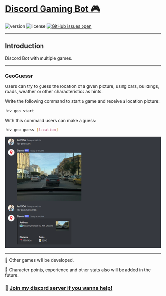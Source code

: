 # [Discord Gaming Bot 🎮️](https://github.com/DevokSoftware/discord-gaming) 

![version](https://img.shields.io/badge/version-1.0-blue.svg)
![license](https://img.shields.io/badge/license-MIT-blue.svg)
[![GitHub issues open](https://img.shields.io/github/issues/DevokSoftware/discord-gaming.svg?maxAge=2592000)](https://github.com/DevokSoftware/discord-gaming/issues?q=is%3Aopen+is%3Aissue)

---
## Introduction 
Discord Bot with multiple games. 

---
### GeoGuessr

Users can try to guess the location of a given picture, using cars, buildings, roads, weather or other characteristics as hints.

Write the following command to start a game and receive a location picture:

```bash
!dv geo start
```

With this command users can make a guess:
```bash
!dv geo guess [location]
```

<img src="src/main/java/com/devok/games/geoguessr/assets/images/discord_gaming.PNG" alt="drawing" style="width:700px;margin-left:auto;margin-right:auto"/>

---


<p>📄 Other games will be developed.</p>
<p>📄 Character points, experience and other stats also will be added in the future.</p>

### 💬 [Join my discord server if you wanna help!](https://discord.gg/f7gs7xddX) 
